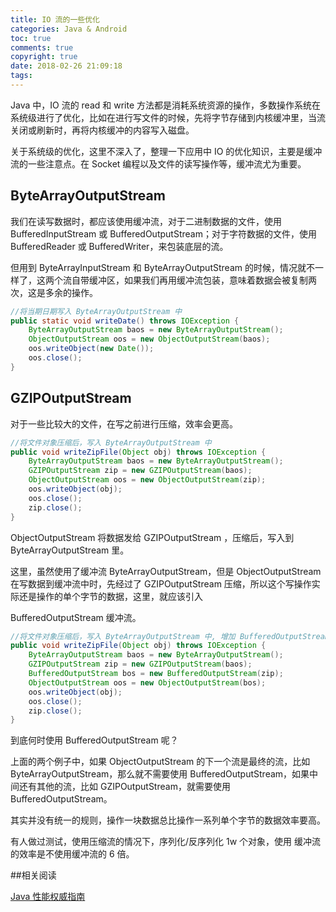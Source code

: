 ```yaml
---
title: IO 流的一些优化
categories: Java & Android
toc: true
comments: true
copyright: true
date: 2018-02-26 21:09:18
tags:
---
```


Java 中，IO 流的 read 和 write 方法都是消耗系统资源的操作，多数操作系统在系统级进行了优化，比如在进行写文件的时候，先将字节存储到内核缓冲里，当流关闭或刷新时，再将内核缓冲的内容写入磁盘。

关于系统级的优化，这里不深入了，整理一下应用中 IO 的优化知识，主要是缓冲流的一些注意点。在 Socket 编程以及文件的读写操作等，缓冲流尤为重要。

<!--more-->

## ByteArrayOutputStream

我们在读写数据时，都应该使用缓冲流，对于二进制数据的文件，使用 BufferedInputStream 或 BufferedOutputStream；对于字符数据的文件，使用 BufferedReader 或 BufferedWriter，来包装底层的流。

但用到 ByteArrayInputStream 和 ByteArrayOutputStream 的时候，情况就不一样了，这两个流自带缓冲区，如果我们再用缓冲流包装，意味着数据会被复制两次，这是多余的操作。

```java
//将当期日期写入 ByteArrayOutputStream 中
public static void writeDate() throws IOException {
    ByteArrayOutputStream baos = new ByteArrayOutputStream();
    ObjectOutputStream oos = new ObjectOutputStream(baos);
    oos.writeObject(new Date());
    oos.close();
}
```



## GZIPOutputStream

对于一些比较大的文件，在写之前进行压缩，效率会更高。

```java
//将文件对象压缩后，写入 ByteArrayOutputStream 中
public void writeZipFile(Object obj) throws IOException {
    ByteArrayOutputStream baos = new ByteArrayOutputStream();
    GZIPOutputStream zip = new GZIPOutputStream(baos);
    ObjectOutputStream oos = new ObjectOutputStream(zip);
    oos.writeObject(obj);
    oos.close();
    zip.close();
}
```

ObjectOutputStream 将数据发给 GZIPOutputStream ，压缩后，写入到 ByteArrayOutputStream 里。

这里，虽然使用了缓冲流 ByteArrayOutputStream，但是 ObjectOutputStream 在写数据到缓冲流中时，先经过了 GZIPOutputStream 压缩，所以这个写操作实际还是操作的单个字节的数据，这里，就应该引入 

BufferedOutputStream 缓冲流。

```java
//将文件对象压缩后，写入 ByteArrayOutputStream 中, 增加 BufferedOutputStream 缓冲流
public void writeZipFile(Object obj) throws IOException {
    ByteArrayOutputStream baos = new ByteArrayOutputStream();
    GZIPOutputStream zip = new GZIPOutputStream(baos);
    BufferedOutputStream bos = new BufferedOutputStream(zip);
    ObjectOutputStream oos = new ObjectOutputStream(bos);
    oos.writeObject(obj);
    oos.close();
    zip.close();
}
```

到底何时使用 BufferedOutputStream 呢？

上面的两个例子中，如果 ObjectOutputStream 的下一个流是最终的流，比如 ByteArrayOutputStream，那么就不需要使用 BufferedOutputStream，如果中间还有其他的流，比如 GZIPOutputStream，就需要使用 BufferedOutputStream。

其实并没有统一的规则，操作一块数据总比操作一系列单个字节的数据效率要高。

有人做过测试，使用压缩流的情况下，序列化/反序列化 1w 个对象，使用 缓冲流 的效率是不使用缓冲流的 6 倍。

##相关阅读

[Java 性能权威指南](https://pan.baidu.com/s/1kWJSptt)